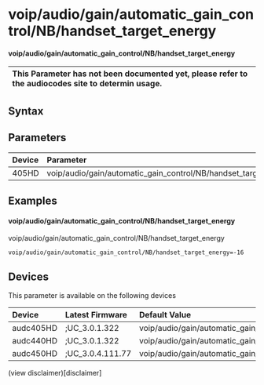 ﻿---
description: voip/audio/gain/automatic_gain_control/NB/handset_target_energy
search: false
---

# voip/audio/gain/automatic_gain_control/NB/handset_target_energy

#### voip/audio/gain/automatic_gain_control/NB/handset_target_energy


| This Parameter has not been documented yet, please refer to the audiocodes site to determin usage.  | 
| :--- |

## Syntax

## Parameters
|Device|Parameter|value|Description|
|:---|:---|:---|:---|
| 405HD | voip/audio/gain/automatic_gain_control/NB/handset_target_energy |  |  |

## Examples
#### voip/audio/gain/automatic_gain_control/NB/handset_target_energy

voip/audio/gain/automatic_gain_control/NB/handset_target_energy

```
voip/audio/gain/automatic_gain_control/NB/handset_target_energy=-16
```

## Devices
This parameter is available on the following devices

| Device | Latest Firmware | Default Value |
|:---|:---|:---|
| audc405HD | ;UC_3.0.1.322 | voip/audio/gain/automatic_gain_control/NB/handset_target_energy=-16 
| audc440HD | ;UC_3.0.1.322 | voip/audio/gain/automatic_gain_control/NB/handset_target_energy=-16 
| audc450HD | ;UC_3.0.4.111.77 | voip/audio/gain/automatic_gain_control/NB/handset_target_energy=-16 

(view disclaimer)[disclaimer]
